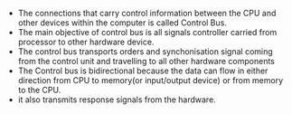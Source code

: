 - The connections that carry control information between the CPU and other devices within the computer is called Control Bus.
- The main objective of control bus is all signals controller carried from processor to other hardware device.
- The control bus transports orders and synchonisation signal coming from the control unit and travelling to all other hardware components
- The Control bus is bidirectional because the data can flow in either direction from CPU to memory(or input/output device) or from memory to the CPU.
- it also transmits response signals from the hardware.